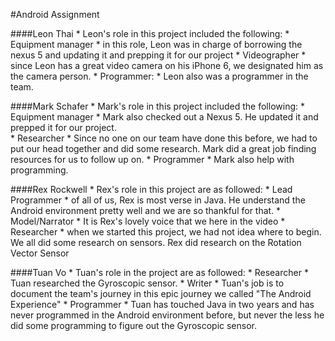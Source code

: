 #Android Assignment

####Leon Thai
	* Leon's role in this project included the following:
 		* Equipment manager
 			* in this role, Leon was in charge of borrowing the nexus 5 and updating it and prepping it
 			for our project
 		* Videographer
 			* since Leon has a great video camera on his iPhone 6, we designated him as the camera person.
 	* Programmer:
 		* Leon also was a programmer in the team.

####Mark Schafer
	* Mark's role in this project included the following:
		*	Equipment manager
			* Mark also checked out a Nexus 5.  He updated it and prepped it for our project.  
		* Researcher
			* Since no one on our team have done this before, we had to put our head together and did some research.  Mark did a great job finding resources for us to follow up on.
		* Programmer
			* Mark also help with programming.  


####Rex Rockwell
	* Rex's role in this project are as followed:
		* Lead Programmer
			* of all of us, Rex is most verse in Java.  He understand the Android environment pretty well and we are so thankful for that.
		* Model/Narrator
			* It is Rex's lovely voice that we here in the video
		* Researcher
			* when we started this project, we had not idea where to begin.  We all did some research on sensors.  Rex did research on the  Rotation Vector Sensor

####Tuan Vo
	* Tuan's role in the project are as followed:
		* Researcher
			* Tuan researched the Gyroscopic sensor.
		* Writer
			* Tuan's job is to document the team's journey in this epic journey we called "The Android Experience"
		* Programmer
			* Tuan has touched Java in two years and has never programmed in the Android environment before, but never the less he did some programming to figure out the Gyroscopic sensor.
